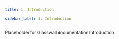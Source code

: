 ```yaml
---
title: 1. Introduction

sidebar_label: 1. Introduction
---
```


Placeholder for Glasswall documentation Introduction